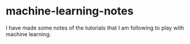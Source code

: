 # machine-learning-notes

I have made some notes of the tutorials that I am following to play with machine learning.
